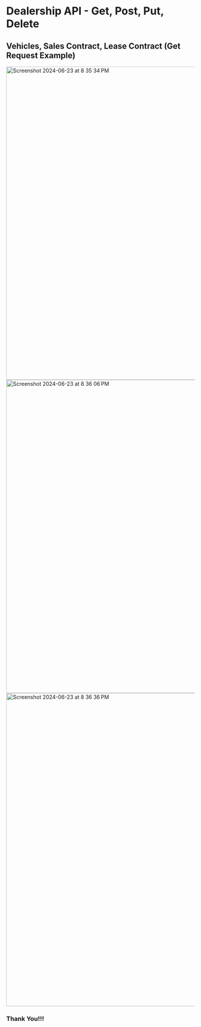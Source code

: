 # Dealership API - Get, Post, Put, Delete

## Vehicles, Sales Contract, Lease Contract (Get Request Example)
<img width="834" alt="Screenshot 2024-06-23 at 8 35 34 PM" src="https://github.com/nuhiii/Dealership_API_Starter/assets/143645213/bbda5476-6288-4bc0-9663-6145848935d9">
<img width="834" alt="Screenshot 2024-06-23 at 8 36 06 PM" src="https://github.com/nuhiii/Dealership_API_Starter/assets/143645213/da0535b4-ff18-4ba1-8254-69b3e46256e0">
<img width="834" alt="Screenshot 2024-06-23 at 8 36 36 PM" src="https://github.com/nuhiii/Dealership_API_Starter/assets/143645213/ea039e22-ecec-4dc8-9177-0e406f0d0101">

### Thank You!!!

